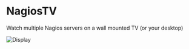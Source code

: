 NagiosTV
========

Watch multiple Nagios servers on a wall mounted TV (or your desktop)

![Display](http://chriscarey.com/projects/ajax-monitor-for-nagios/ajax-monitor-2.0-1.png)


